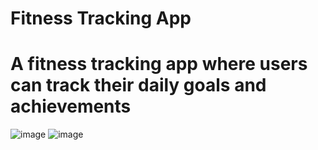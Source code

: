 # Fitness Tracking App

# A fitness tracking app where users can track their daily goals and achievements
![image](https://github.com/user-attachments/assets/069f71af-0b76-4c0d-8723-199e4d56e253)
![image](https://github.com/user-attachments/assets/7ccec59f-5165-42bb-a664-0875de43bdf8)


